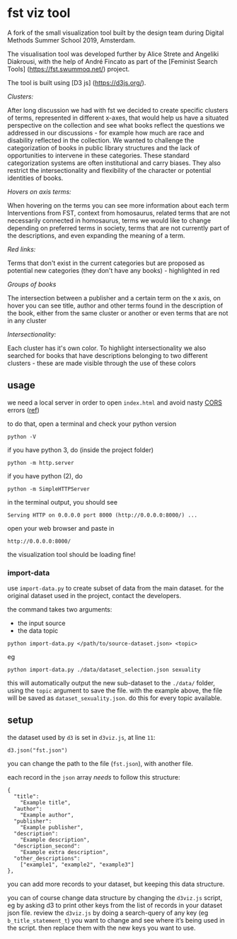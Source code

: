 fst viz tool
============

A fork of the small visualization tool built by the design team during Digital Methods Summer School 2019, Amsterdam.

The visualisation tool was developed further by Alice Strete and Angeliki Diakrousi, with the help of André Fincato as part of the [Feminist Search Tools] (https://fst.swummoq.net/) project.

The tool is built using [D3 js] (https://d3js.org/).

*Clusters:*

After long discussion we had with fst we decided to create specific clusters of terms, represented in different x-axes, that would help us have a situated perspective on the collection and see what books reflect the questions we addressed in our discussions - for example how much are race and disability reflected in the collection.  We wanted to challenge the categorization of books in public library structures and the lack of opportunities to intervene in these categories. These standard categorization systems are often institutional and carry biases. They also restrict the intersectionality and flexibility of the character or potential identities of books.

*Hovers on axis terms:*

When hovering on the terms you can see more information about each term
Interventions from FST, context from homosaurus, related terms that are not necessarily connected in homosaurus, terms we would like to change depending on preferred terms in society, terms that are not currently part of the descriptions, and even expanding the meaning of a term.

*Red links:*

Terms that don't exist in the current categories but are proposed as potential new categories (they don't have any books) - highlighted in red

*Groups of books*

The intersection between a publisher and a certain term on the x axis, on hover you can see title, author and other terms found in the description of the book, either from the same cluster or another or even terms that are not in any cluster

*Intersectionality:*

Each cluster has it's own color. To highlight intersectionality we also searched for books that have descriptions belonging to two different clusters - these are made visible through the use of these colors

## usage

we need a local server in order to open `index.html` and avoid nasty [CORS](https://developer.mozilla.org/en-US/docs/Web/HTTP/CORS/Errors) errors ([ref](https://stackoverflow.com/a/27986564))

to do that, open a terminal and check your python version

```
python -V
```

if you have python 3, do (inside the project folder)

```
python -m http.server
```

if you have python (2), do

```
python -m SimpleHTTPServer
```

in the terminal output, you should see

```
Serving HTTP on 0.0.0.0 port 8000 (http://0.0.0.0:8000/) ...
```

open your web browser and paste in

```
http://0.0.0.0:8000/
```

the visualization tool should be loading fine!

### import-data

use `import-data.py` to create subset of data from the main dataset. for the original dataset used in the project, contact the developers.

the command takes two arguments:

- the input source
- the data topic

```
python import-data.py </path/to/source-dataset.json> <topic>
```

eg

```
python import-data.py ./data/dataset_selection.json sexuality
```

this will automatically output the new sub-dataset to the `./data/` folder, using the `topic` argument to save the file. with the example above, the file will be saved as `dataset_sexuality.json`. do this for every topic available.

## setup

the dataset used by `d3` is set in `d3viz.js`, at line `11`:

```
d3.json("fst.json")
```

you can change the path to the file (`fst.json`), with another file.

each record in the `json` array *needs* to follow this structure:

```
{
  "title":
    "Example title",
  "author":
    "Example author",
  "publisher":
    "Example publisher",
  "description":
    "Example description",
  "description_second":
    "Example extra description",
  "other_descriptions":
    ["example1", "example2", "example3"]
},
```

you can add more records to your dataset, but keeping this data structure.

you can of course change data structure by changing the `d3viz.js` script, eg by asking d3 to print other keys from the list of records in your dataset json file. review the `d3viz.js` by doing a search-query of any key (eg `b_title_statement_t`) you want to change and see where it’s being used in the script. then replace them with the new keys you want to use.
